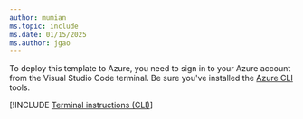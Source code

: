 ```yaml
---
author: mumian
ms.topic: include
ms.date: 01/15/2025
ms.author: jgao
---
```

To deploy this template to Azure, you need to sign in to your Azure account from the Visual Studio Code terminal. Be sure you've installed the [Azure CLI](/cli/azure/install-azure-cli) tools.

[!INCLUDE [Terminal instructions (CLI)](azure-template-exercise-terminal-cli.md)]
